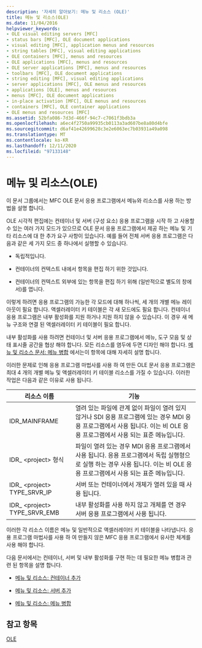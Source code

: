 ```yaml
---
description: '자세히 알아보기: 메뉴 및 리소스 (OLE)'
title: 메뉴 및 리소스(OLE)
ms.date: 11/04/2016
helpviewer_keywords:
- OLE visual editing servers [MFC]
- status bars [MFC], OLE document applications
- visual editing [MFC], application menus and resources
- string tables [MFC], visual editing applications
- OLE containers [MFC], menus and resources
- OLE applications [MFC], menus and resources
- OLE server applications [MFC], menus and resources
- toolbars [MFC], OLE document applications
- string editing [MFC], visual editing applications
- server applications [MFC], OLE menus and resources
- applications [OLE], menus and resources
- menus [MFC], OLE document applications
- in-place activation [MFC], OLE menus and resources
- containers [MFC], OLE container applications
- OLE menus and resources [MFC]
ms.assetid: 52bfa086-7d3d-466f-94c7-c7061f3bdb3a
ms.openlocfilehash: a6ec4f2750a99935cb0113a3ad607be8a80d4bfe
ms.sourcegitcommit: d6af41e42699628c3e2e6063ec7b03931a49a098
ms.translationtype: MT
ms.contentlocale: ko-KR
ms.lasthandoff: 12/11/2020
ms.locfileid: "97133148"
---
```

# <a name="menus-and-resources-ole"></a>메뉴 및 리소스(OLE)

이 문서 그룹에서는 MFC OLE 문서 응용 프로그램에서 메뉴와 리소스를 사용 하는 방법을 설명 합니다.

OLE 시각적 편집에는 컨테이너 및 서버 (구성 요소) 응용 프로그램을 시작 하 고 사용할 수 있는 여러 가지 모드가 있으므로 OLE 문서 응용 프로그램에서 제공 하는 메뉴 및 기타 리소스에 대 한 추가 요구 사항이 있습니다. 예를 들어 전체 서버 응용 프로그램은 다음과 같은 세 가지 모드 중 하나에서 실행할 수 있습니다.

- 독립적입니다.

- 컨테이너의 컨텍스트 내에서 항목을 편집 하기 위한 것입니다.

- 컨테이너의 컨텍스트 외부에 있는 항목을 편집 하기 위해 (일반적으로 별도의 창에서)를 엽니다.

이렇게 하려면 응용 프로그램의 가능한 각 모드에 대해 하나씩, 세 개의 개별 메뉴 레이아웃이 필요 합니다. 액셀러레이터 키 테이블은 각 새 모드에도 필요 합니다. 컨테이너 응용 프로그램은 내부 활성화를 지원 하거나 지원 하지 않을 수 있습니다. 이 경우 새 메뉴 구조와 연결 된 액셀러레이터 키 테이블이 필요 합니다.

내부 활성화를 사용 하려면 컨테이너 및 서버 응용 프로그램에서 메뉴, 도구 모음 및 상태 표시줄 공간을 협상 해야 합니다. 모든 리소스를 염두에 두면 디자인 해야 합니다. [메뉴 및 리소스 문서: 메뉴 병합](menus-and-resources-menu-merging.md) 에서는이 항목에 대해 자세히 설명 합니다.

이러한 문제로 인해 응용 프로그램 마법사를 사용 하 여 만든 OLE 문서 응용 프로그램은 최대 4 개의 개별 메뉴 및 액셀러레이터 키 테이블 리소스를 가질 수 있습니다. 이러한 작업은 다음과 같은 이유로 사용 됩니다.

|리소스 이름|기능|
|-------------------|---------|
|IDR_MAINFRAME|열려 있는 파일에 관계 없이 파일이 열려 있지 않거나 SDI 응용 프로그램에 있는 경우 MDI 응용 프로그램에서 사용 됩니다. 이는 비 OLE 응용 프로그램에서 사용 되는 표준 메뉴입니다.|
|IDR_ \<project> 형식|파일이 열려 있는 경우 MDI 응용 프로그램에서 사용 됩니다. 응용 프로그램에서 독립 실행형으로 실행 하는 경우 사용 됩니다. 이는 비 OLE 응용 프로그램에서 사용 되는 표준 메뉴입니다.|
|IDR_ \<project> TYPE_SRVR_IP|서버 또는 컨테이너에서 개체가 열려 있을 때 사용 됩니다.|
|IDR_ \<project> TYPE_SRVR_EMB|내부 활성화를 사용 하지 않고 개체를 연 경우 서버 응용 프로그램에서 사용 됩니다.|

이러한 각 리소스 이름은 메뉴 및 일반적으로 액셀러레이터 키 테이블을 나타냅니다. 응용 프로그램 마법사를 사용 하 여 만들지 않은 MFC 응용 프로그램에서 유사한 체계를 사용 해야 합니다.

다음 문서에서는 컨테이너, 서버 및 내부 활성화를 구현 하는 데 필요한 메뉴 병합과 관련 된 항목을 설명 합니다.

- [메뉴 및 리소스: 컨테이너 추가](menus-and-resources-container-additions.md)

- [메뉴 및 리소스: 서버 추가](menus-and-resources-server-additions.md)

- [메뉴 및 리소스: 메뉴 병합](menus-and-resources-menu-merging.md)

## <a name="see-also"></a>참고 항목

[OLE](ole-in-mfc.md)
